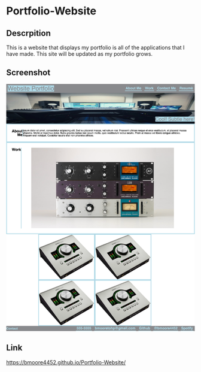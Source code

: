 # Portfolio-Website

## Descrpition

This is a website that displays my portfolio is all of the applications that I have made. This site will be updated as my portfolio grows.

## Screenshot

![Screenshot](./assets/images/bmoore4452.github.io_Portfolio-Website_.png)

## Link

https://bmoore4452.github.io/Portfolio-Website/
